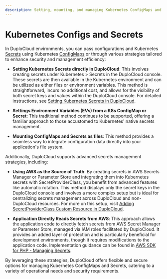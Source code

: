 ```yaml
---
description: Setting, mounting, and managing Kubernetes ConfigMaps and Kubernetes Secrets in DuploCloud environments.
---
```


# Kubernetes Configs and Secrets

In DuploCloud environments, you can pass configurations and Kubernetes [Secrets](https://kubernetes.io/docs/concepts/configuration/secret/) using Kubernetes [ConfigMaps](https://kubernetes.io/docs/concepts/configuration/configmap/) or through various strategies tailored to enhance security and management efficiency:

* **Setting Kubernetes Secrets directly in DuploCloud**: This involves creating secrets under Kubernetes > Secrets in the DuploCloud console. These secrets are then available in the Kubernetes environment and can be utilized as either files or environment variables. This method is straightforward, incurs no additional cost, and allows for the visibility of both secret keys and values within the DuploCloud console. For detailed instructions, see [Setting Kubernetes Secrets in DuploCloud](https://docs.duplocloud.com/docs/kubernetes-user-guide/configs-and-secrets/setting-kubernetes-secrets).

* **Settings Environment Variables (EVs) from a K8s ConfigMap or Secret**: This traditional method continues to be supported, offering a familiar approach to those accustomed to Kubernetes' native secrets management.

* **Mounting ConfigMaps and Secrets as files**: This method provides a seamless way to integrate configuration data directly into your application's file system.

Additionally, DuploCloud supports advanced secrets management strategies, including:

* **Using AWS as the Source of Truth**: By creating secrets in AWS Secrets Manager or Parameter Store and integrating them into Kubernetes secrets with SecretProviderClass, you benefit from advanced features like automatic rotation. This method displays only the secret keys in the DuploCloud console and involves a more complex setup but is ideal for centralizing secrets management across DuploCloud and non-DuploCloud resources. For more on this setup, visit [Adding SecretProviderClass Custom Resource in DuploCloud](https://docs.duplocloud.com/docs/kubernetes-user-guide/configs-and-secrets/adding-secretproviderclass-custom-resource#step-1-enable-secret-provider-class).

* **Application Directly Reads Secrets from AWS**: This approach allows the application code to directly fetch secrets from AWS Secret Manager or Parameter Store, managed via IAM roles facilitated by DuploCloud. It provides an added layer of protection and is particularly beneficial for development environments, though it requires modifications to the application code. Implementation guidance can be found in [AWS SDK for PHP - Managing Secrets](https://docs.aws.amazon.com/sdk-for-php/v3/developer-guide/secretsmanager-examples-manage-secret.html).

By leveraging these strategies, DuploCloud offers flexible and secure options for managing Kubernetes ConfigMaps and Secrets, catering to a variety of operational needs and security requirements.